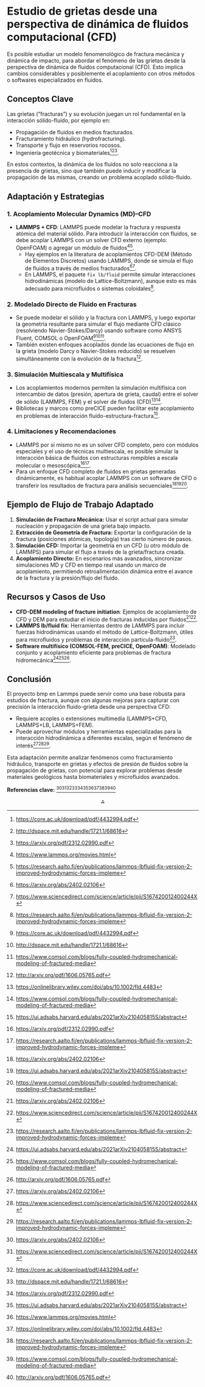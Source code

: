 # Estudio de grietas desde una perspectiva de dinámica de fluidos computacional (CFD)

Es posible estudiar un modelo fenomenológico de  fractura mecánica y dinámica de impacto, para abordar el fenómeno de las grietas desde la perspectiva de dinámica de fluidos computacional (CFD). Esto implica cambios considerables y posiblemente el acoplamiento con otros métodos o softwares especializados en fluidos.

## Conceptos Clave

Las grietas (“fracturas”) y su evolución juegan un rol fundamental en la interacción sólido-fluido, por ejemplo en:

- Propagación de fluidos en medios fracturados.
- Fracturamiento hidráulico (hydrofracturing).
- Transporte y flujo en reservorios rocosos.
- Ingeniería geotécnica y biomateriales[^1][^2][^3].

En estos contextos, la dinámica de los fluidos no solo reacciona a la presencia de grietas, sino que también puede inducir y modificar la propagación de las mismas, creando un problema acoplado sólido-fluido.

## Adaptación y Estrategias

### 1. Acoplamiento Molecular Dynamics (MD)–CFD

- **LAMMPS + CFD**: LAMMPS puede modelar la fractura y respuesta atómica del material sólido. Para introducir la interacción con fluidos, se debe acoplar LAMMPS con un solver CFD externo (ejemplo: OpenFOAM) o agregar un módulo de fluidos[^4][^5].
    - Hay ejemplos en la literatura de acoplamientos CFD-DEM (Método de Elementos Discretos) usando LAMMPS, donde se simula el flujo de fluidos a través de medios fracturados[^6][^7].
    - En LAMMPS, el paquete `fix lb/fluid` permite simular interacciones hidrodinámicas (modelo de Lattice-Boltzmann), aunque esto es más adecuado para microfluidos o sistemas coloidales[^5].


### 2. Modelado Directo de Fluido en Fracturas

- Se puede modelar el sólido y la fractura con LAMMPS, y luego exportar la geometría resultante para simular el flujo mediante CFD clásico (resolviendo Navier-Stokes/Darcy) usando software como ANSYS Fluent, COMSOL o OpenFOAM[^1][^2][^8].
- También existen enfoques acoplados donde las ecuaciones de flujo en la grieta (modelo Darcy o Navier-Stokes reducido) se resuelven simultáneamente con la evolución de la fractura[^9].


### 3. Simulación Multiescala y Multifísica

- Los acoplamientos modernos permiten la simulación multifísica con intercambio de datos (presión, apertura de grieta, caudal) entre el solver de sólido (LAMMPS, FEM) y el solver de fluidos (CFD)[^10][^8].
- Bibliotecas y marcos como preCICE pueden facilitar este acoplamiento en problemas de interacción fluido-estructura-fractura[^11].


### 4. Limitaciones y Recomendaciones

- LAMMPS por sí mismo no es un solver CFD completo, pero con módulos especiales y el uso de técnicas multiescala, es posible simular la interacción básica de fluidos con estructuras rompibles a escala molecular o mesoscópica[^3][^5].
- Para un enfoque CFD completo de fluidos en grietas generadas dinámicamente, es habitual acoplar LAMMPS con un software de CFD o transferir los resultados de fractura para análisis secuenciales[^6][^11][^8].


## Ejemplo de Flujo de Trabajo Adaptado

1. **Simulación de Fractura Mecánica:** Usar el script actual para simular nucleación y propagación de una grieta bajo impacto.
2. **Extracción de Geometría de Fractura:** Exportar la configuración de la fractura (posiciones atómicas, topología) tras cierto número de pasos.
3. **Simulación CFD:** Importar la geometría en un CFD (u otro módulo de LAMMPS) para simular el flujo a través de la grieta/fractura creada.
4. **Acoplamiento Directo:** En escenarios más avanzados, sincronizar simulaciones MD y CFD en tiempo real usando un marco de acoplamiento, permitiendo retroalimentación dinámica entre el avance de la fractura y la presión/flujo del fluido.

## Recursos y Casos de Uso

- **CFD-DEM modeling of fracture initiation**: Ejemplos de acoplamiento de CFD y DEM para estudiar el inicio de fracturas inducidas por fluidos[^6][^7].
- **LAMMPS lb/fluid fix**: Herramientas dentro de LAMMPS para incluir fuerzas hidrodinámicas usando el método de Lattice-Boltzmann, útiles para microfluidos y problemas de interacción partícula-fluido[^5].
- **Software multifísico (COMSOL-FEM, preCICE, OpenFOAM)**: Modelado conjunto y acoplamiento eficiente para problemas de fractura hidromecánica[^11][^8][^9].


## Conclusión

El proyecto bmp en Lammps puede servir como una base robusta para estudios de fractura, aunque con algunas mejoras para capturar con precisión la interacción fluido-grieta desde una perspectiva CFD:

- Requiere acoples o extensiones multimedia (LAMMPS+CFD, LAMMPS+LB, LAMMPS+FEM).
- Puede aprovechar módulos y herramientas especializadas para la interacción hidrodinámica a diferentes escalas, según el fenómeno de interés[^6][^7][^5].

Esta adaptación permite analizar fenómenos como fracturamiento hidráulico, transporte en grietas y efectos de presión de fluidos sobre la propagación de grietas, con potencial para explorar problemas desde materiales geológicos hasta biomateriales y microfluidos avanzados.

**Referencias clave:**
[^6][^7][^1][^2][^3][^11][^4][^10][^5][^8][^9]

<div style="text-align: center">⁂</div>

[^1]: https://core.ac.uk/download/pdf/4432994.pdf

[^2]: http://dspace.mit.edu/handle/1721.1/68616

[^3]: https://arxiv.org/pdf/2312.02990.pdf

[^4]: https://www.lammps.org/movies.html

[^5]: https://research.aalto.fi/en/publications/lammps-lbfluid-fix-version-2-improved-hydrodynamic-forces-impleme

[^6]: https://arxiv.org/abs/2402.02106

[^7]: https://www.sciencedirect.com/science/article/pii/S167420012400244X

[^8]: https://www.comsol.com/blogs/fully-coupled-hydromechanical-modeling-of-fractured-media

[^9]: http://arxiv.org/pdf/1606.05765.pdf

[^10]: https://onlinelibrary.wiley.com/doi/abs/10.1002/fld.4483

[^11]: https://ui.adsabs.harvard.edu/abs/2021arXiv210405815S/abstract

[^12]: https://dspace.mit.edu/bitstream/handle/1721.1/68616/SARKAR.pdf

[^13]: https://www.sciencedirect.com/science/article/abs/pii/S0022169422004279

[^14]: https://rgu-repository.worktribe.com/preview/1603669/AL-MASHHADANIE 2021 Computational fluid dynamics.pdf

[^15]: https://pubmed.ncbi.nlm.nih.gov/39790065/

[^16]: https://www.youtube.com/watch?v=j1GqnVs95BU

[^17]: https://www.worldscientific.com/doi/10.1142/S0218348X2550001X

[^18]: https://onepetro.org/PO/article/38/02/243/515627/Computational-Fluid-Dynamics-Modeling-of

[^19]: https://www.mdpi.com/2075-4701/7/10/432

[^20]: https://pubmed.ncbi.nlm.nih.gov/32422710/

